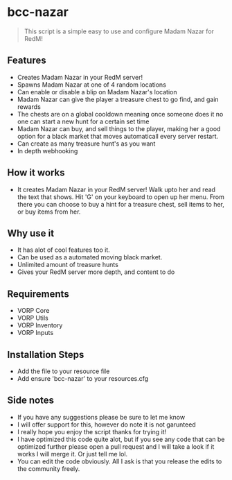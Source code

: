 # bcc-nazar

> This script is a simple easy to use and configure Madam Nazar for RedM!

## Features
- Creates Madam Nazar in your RedM server!
- Spawns Madam Nazar at one of 4 random locations
- Can enable or disable a blip on Madam Nazar's location
- Madam Nazar can give the player a treasure chest to go find, and gain rewards
- The chests are on a global cooldown meaning once someone does it no one can start a new hunt for a certain set time
- Madam Nazar can buy, and sell things to the player, making her a good option for a black market that moves automaticall every server restart.
- Can create as many treasure hunt's as you want
- In depth webhooking

## How it works
- It creates Madam Nazar in your RedM server! Walk upto her and read the text that shows. Hit 'G' on your keyboard to open up her menu. From there you can choose to buy a hint for a treasure chest, sell items to her, or buy items from her.

## Why use it
- It has alot of cool features too it. 
- Can be used as a automated moving black market.
- Unlimited amount of treasure hunts
- Gives your RedM server more depth, and content to do

## Requirements
- VORP Core
- VORP Utils
- VORP Inventory
- VORP Inputs

## Installation Steps
- Add the file to your resource file
- Add ensure 'bcc-nazar' to your resources.cfg

## Side notes
- If you have any suggestions please be sure to let me know
- I will offer support for this, however do note it is not garunteed
- I really hope you enjoy the script thanks for trying it!
- I have optimized this code quite alot, but if you see any code that can be optimized further please open a pull request and I will take a look if it works I will merge it. Or just tell me lol.
- You can edit the code obviously. All I ask is that you release the edits to the community freely.
